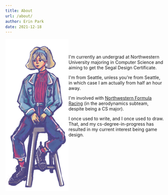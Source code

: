 ```yaml
---
title: About 
url: /about/
author: Erin Park
date: 2021-12-18
---
```


<img src="self_portrait.png" width = 200px ALIGN="left"><br><br>


I'm currently an undergrad at Northwestern University majoring in Computer Science and aiming to get the Segal Design Certificate. 

I'm from Seattle, unless you're from Seattle, in which case I am actually from half an hour away. 

I'm involved with [Northwestern Formula Racing](https://northwesternformularacing.com/) (in the aerodynamics subteam, despite being a CS major).

I once used to write, and I once used to draw. That, and my cs-degree-in-progress has resulted in my current interest being game design. 

